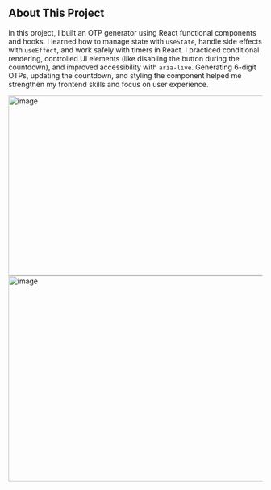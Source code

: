 ## About This Project

In this project, I built an OTP generator using React functional components and hooks. I learned how to manage state with `useState`, handle side effects with `useEffect`, and work safely with timers in React. I practiced conditional rendering, controlled UI elements (like disabling the button during the countdown), and improved accessibility with `aria-live`. Generating 6-digit OTPs, updating the countdown, and styling the component helped me strengthen my frontend skills and focus on user experience.

<img width="592" height="357" alt="image" src="https://github.com/user-attachments/assets/8c116eb0-dc52-4803-a141-b2914425b7c6" />
<img width="589" height="408" alt="image" src="https://github.com/user-attachments/assets/c020d084-4c67-4d6b-b65e-ef4dc3389291" />
